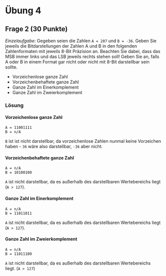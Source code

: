 # Übung 4
## Frage 2 (30 Punkte)
*Einzelaufgabe:* Gegeben seien die Zahlen `A = 207` und `B = -36`. Geben Sie jeweils die Bitdarstellungen der Zahlen A und B in den folgenden Zahlenformaten mit jeweils 8-Bit Präzision an. Beachten Sie dabei, dass das MSB immer links und das LSB jeweils rechts stehen soll! Geben Sie an, falls A oder B in einem Format gar nicht oder nicht mit 8-Bit darstellbar sein sollte.
- Vorzeichenlose ganze Zahl
- Vorzeichenbehaftete ganze Zahl
- Ganze Zahl im Einerkomplement
- Ganze Zahl im Zweierkomplement

### Lösung

#### Vorzeichenlose ganze Zahl
```
A = 11001111
B = n/A
```

`B` ist ist nicht darstellbar, da vorzeichenlose Zahlen nunmal keine Vorzeichen haben - `36` wäre also darstellbar, `-36` aber nicht.

#### Vorzeichenbehaftete ganze Zahl
```
A = n/A
B = 10100100
```
`A` ist nicht darstellbar, da es außerhalb des darstellbaren Wertebereichs liegt (`A > 127`).

#### Ganze Zahl im Einerkomplement
```
A = n/A
B = 11011011
```
`A` ist nicht darstellbar, da es außerhalb des darstellbaren Wertebereichs liegt (`A > 127`).


#### Ganze Zahl im Zweierkomplement
```
A = n/A
B = 11011100
```
`A` ist nicht darstellbar, da es außerhalb des darstellbaren Wertebereichs liegt. (`A > 127`)

